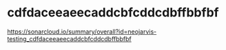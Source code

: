 # cdfdaceeaeecaddcbfcddcdbffbbfbf
https://sonarcloud.io/summary/overall?id=neojarvis-testing_cdfdaceeaeecaddcbfcddcdbffbbfbf
